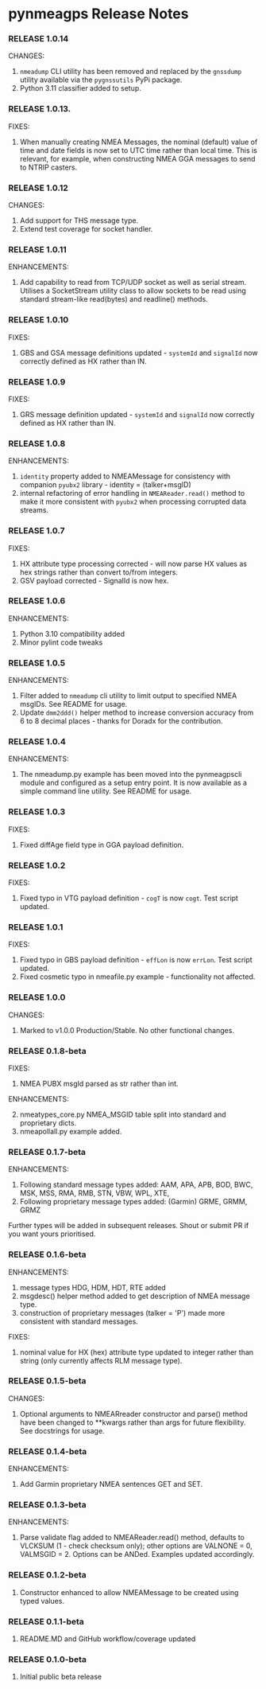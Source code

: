 # pynmeagps Release Notes

### RELEASE 1.0.14

CHANGES:

1. `nmeadump` CLI utility has been removed and replaced by the `gnssdump` utility available via the `pygnssutils` PyPi package.
2. Python 3.11 classifier added to setup.

### RELEASE 1.0.13.

FIXES:

1. When manually creating NMEA Messages, the nominal (default) value of time and date fields is now set to UTC time rather than local time. This is relevant, for example, when constructing NMEA GGA messages to send to NTRIP casters.

### RELEASE 1.0.12

CHANGES:

1. Add support for THS message type.
1. Extend test coverage for socket handler.

### RELEASE 1.0.11

ENHANCEMENTS:

1. Add capability to read from TCP/UDP socket as well as serial stream. Utilises a SocketStream utility class to allow sockets to be read using standard stream-like read(bytes) and readline() methods.


### RELEASE 1.0.10

FIXES:

1. GBS and GSA message definitions updated - `systemId` and `signalId` now correctly defined as HX rather than IN.

### RELEASE 1.0.9

FIXES:

1. GRS message definition updated - `systemId` and `signalId` now correctly defined as HX rather than IN.

### RELEASE 1.0.8

ENHANCEMENTS:

1. `identity` property added to NMEAMessage for consistency with companion `pyubx2` library - identity = (talker+msgID)
2. internal refactoring of error handling in `NMEAReader.read()` method to make it more consistent with `pyubx2` when processing corrupted data streams.

### RELEASE 1.0.7

FIXES:

1. HX attribute type processing corrected - will now parse HX values as hex strings rather than convert to/from integers.
2. GSV payload corrected - SignalId is now hex.

### RELEASE 1.0.6

ENHANCEMENTS:

1. Python 3.10 compatibility added
2. Minor pylint code tweaks

### RELEASE 1.0.5

ENHANCEMENTS:

1. Filter added to `nmeadump` cli utility to limit output to specified NMEA msgIDs. See README for usage.
2. Update `dmm2ddd()` helper method to increase conversion accuracy from 6 to 8 decimal places - thanks for Doradx for the contribution.

### RELEASE 1.0.4

ENHANCEMENTS:

1. The nmeadump.py example has been moved into the pynmeagpscli module and configured as a setup entry point. It is now available as a simple command line utility. See README for usage.

### RELEASE 1.0.3

FIXES:

1. Fixed diffAge field type in GGA payload definition.

### RELEASE 1.0.2

FIXES:

1. Fixed typo in VTG payload definition - `cogT` is now `cogt`. Test script updated.

### RELEASE 1.0.1

FIXES:

1. Fixed typo in GBS payload definition - `effLon` is now `errLon`. Test script updated.
2. Fixed cosmetic typo in nmeafile.py example - functionality not affected.

### RELEASE 1.0.0

CHANGES:

1. Marked to v1.0.0 Production/Stable. No other functional changes.

### RELEASE 0.1.8-beta

FIXES:

1. NMEA PUBX msgId parsed as str rather than int.

ENHANCEMENTS:

2. nmeatypes_core.py NMEA_MSGID table split into standard and proprietary dicts. 
3. nmeapollall.py example added.

### RELEASE 0.1.7-beta

ENHANCEMENTS:

1. Following standard message types added: AAM, APA, APB, BOD, BWC, MSK, MSS, RMA, RMB, STN, VBW, WPL, XTE, 
2. Following proprietary message types added: (Garmin) GRME, GRMM, GRMZ

Further types will be added in subsequent releases. Shout or submit PR if you want yours prioritised.

### RELEASE 0.1.6-beta

ENHANCEMENTS:

1. message types HDG, HDM, HDT, RTE added
2. msgdesc() helper method added to get description of NMEA message type.
3. construction of proprietary messages (talker = 'P') made more consistent with standard messages.

FIXES:

1. nominal value for HX (hex) attribute type updated to integer rather than string (only currently affects RLM message type).


### RELEASE 0.1.5-beta

CHANGES:

1. Optional arguments to NMEARreader constructor and parse() method have been changed to **kwargs rather than args for future flexibility. See docstrings for usage.

### RELEASE 0.1.4-beta

ENHANCEMENTS:

1. Add Garmin proprietary NMEA sentences GET and SET.

### RELEASE 0.1.3-beta

ENHANCEMENTS:

1. Parse validate flag added to NMEAReader.read() method, defaults to VLCKSUM (1 - check checksum only); other options are VALNONE = 0, 
VALMSGID = 2. Options can be ANDed. Examples updated accordingly.

### RELEASE 0.1.2-beta

1. Constructor enhanced to allow NMEAMessage to be created using typed values.

### RELEASE 0.1.1-beta

1. README.MD and GitHub workflow/coverage updated

### RELEASE 0.1.0-beta

1. Initial public beta release
